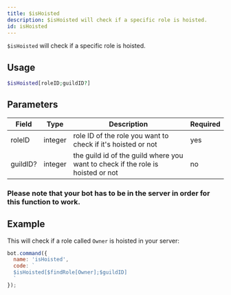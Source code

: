 ```yaml
---
title: $isHoisted 
description: $isHoisted will check if a specific role is hoisted.
id: isHoisted
---
```


`$isHoisted` will check if a specific role is hoisted.

## Usage

```php
$isHoisted[roleID;guildID?]
```

## Parameters 


| Field    | Type    | Description                                                                     | Required |
| -------- | ------- | ------------------------------------------------------------------------------- | -------- |
| roleID   | integer | role ID of the role you want to check if it's hoisted or not                    | yes      |
| guildID? | integer | the guild id of the guild where you want to check if the role is hoisted or not | no       |

### Please note that your bot has to be in the server in order for this function to work.

## Example

This will check if a role called `Owner` is hoisted in your server:

```javascript
bot.command({
  name: 'isHoisted',
  code: `
  $isHoisted[$findRole[Owner];$guildID]
  `
});
```
